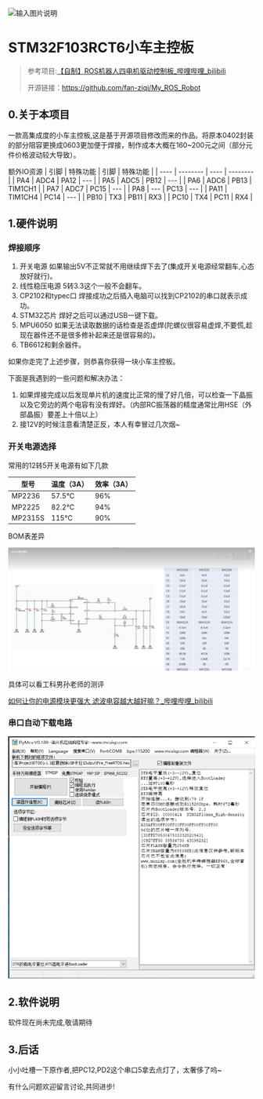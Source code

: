 
![输入图片说明](3.Doc/1.Images/1.png)

# STM32F103RCT6小车主控板

> 参考项目:[【自制】ROS机器人四电机驱动控制板_哔哩哔哩_bilibili](https://www.bilibili.com/video/BV1tR4y1w7xe/?spm_id_from=333.999.0.0&vd_source=1ef309ff3be99d9dd05b8566251abc3d)
>
> 开源链接：https://github.com/fan-ziqi/My_ROS_Robot

## 0.关于本项目

一款高集成度的小车主控板,这是基于开源项目修改而来的作品。将原本0402封装的部分阻容更换成0603更加便于焊接，制作成本大概在160~200元之间（部分元件价格波动较大导致）。

额外IO资源
| 引脚 | 特殊功能 | 引脚 | 特殊功能 |
| ---- | -------- | ---- | -------- |
| PA4  | ADC4     | PA12 | ---      |
| PA5  | ADC5     | PB12 | ---      |
| PA6  | ADC6     | PB13 | TIM1CH1  |
| PA7  | ADC7     | PC15 | ---      |
| PA8  | ---      | PC13 | ---      |
| PA11 | TIM1CH4  | PC14 | ---      |
| PB10 | TX3      | PB11 | RX3      |
| PC10 | TX4      | PC11 | RX4      |


## 1.硬件说明

### 焊接顺序

1. 开关电源 如果输出5V不正常就不用继续焊下去了(集成开关电源经常翻车,心态放好就行)。
2. 线性稳压电源 5转3.3这个一般不会翻车。
3. CP2102和typec口 焊接成功之后插入电脑可以找到CP2102的串口就表示成功。
4. STM32芯片 焊好之后可以通过USB一键下载。
5. MPU6050 如果无法读取数据的话检查是否虚焊(陀螺仪很容易虚焊,不要慌,趁现在器件还不是很多修补起来还是很容易的)。
6. TB6612和剩余器件。

如果你走完了上述步骤，则恭喜你获得一块小车主控板。

下面是我遇到的一些问题和解决办法：

1. 如果焊接完成以后发现单片机的速度比正常的慢了好几倍，可以检查一下晶振以及它旁边的两个电容有没有焊好。（内部RC振荡器的精度通常比用HSE（外部晶振）要差上十倍以上）
2. 接12V的时候注意看清楚正反，本人有幸冒过几次烟~

### 开关电源选择

常用的12转5开关电源有如下几款

| 型号    | 温度（3A） | 效率（3A） |
| ------- | ---------- | ---------- |
| MP2236  | 57.5℃      | 96%        |
| MP2225  | 82.2℃      | 94%        |
| MP2315S | 115℃       | 90%        |

BOM表差异

![](3.Doc/1.Images/2.png)

具体可以看工科男孙老师的测评

[如何让你的电源模块更强大 滤波电容越大越好嘛？_哔哩哔哩_bilibili](https://www.bilibili.com/video/BV1XQ4y1Q74n/?spm_id_from=333.788&vd_source=1ef309ff3be99d9dd05b8566251abc3d)

### 串口自动下载电路

![image-20230323001935020](3.Doc/1.Images/3.png)

## 2.软件说明

软件现在尚未完成,敬请期待

## 3.后话

小小吐槽一下原作者,把PC12,PD2这个串口5拿去点灯了，太奢侈了呜~

有什么问题欢迎留言讨论,共同进步!
